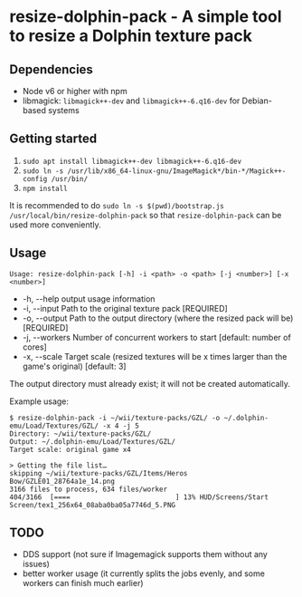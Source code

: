 # resize-dolphin-pack - A simple tool to resize a Dolphin texture pack

## Dependencies
- Node v6 or higher with npm
- libmagick: `libmagick++-dev` and `libmagick++-6.q16-dev` for Debian-based systems

## Getting started
1. `sudo apt install libmagick++-dev libmagick++-6.q16-dev`
2. `sudo ln -s /usr/lib/x86_64-linux-gnu/ImageMagick*/bin-*/Magick++-config /usr/bin/`
3. `npm install`

It is recommended to do `sudo ln -s $(pwd)/bootstrap.js /usr/local/bin/resize-dolphin-pack`
so that `resize-dolphin-pack` can be used more conveniently.

## Usage
`Usage: resize-dolphin-pack [-h] -i <path> -o <path> [-j <number>] [-x <number>]`

* -h, --help              output usage information
* -i, --input <path>      Path to the original texture pack [REQUIRED]
* -o, --output <path>     Path to the output directory (where the resized pack will be) [REQUIRED]
* -j, --workers <number>  Number of concurrent workers to start [default: number of cores]
* -x, --scale <number>    Target scale (resized textures will be x times larger than the game's original) [default: 3]

The output directory must already exist; it will not be created automatically.

Example usage:

```
$ resize-dolphin-pack -i ~/wii/texture-packs/GZL/ -o ~/.dolphin-emu/Load/Textures/GZL/ -x 4 -j 5
Directory: ~/wii/texture-packs/GZL/
Output: ~/.dolphin-emu/Load/Textures/GZL/
Target scale: original game x4

> Getting the file list…
skipping ~/wii/texture-packs/GZL/Items/Heros Bow/GZLE01_28764a1e_14.png
3166 files to process, 634 files/worker
404/3166  [====                          ] 13% HUD/Screens/Start Screen/tex1_256x64_08aba0ba05a7746d_5.PNG
```

## TODO
* DDS support (not sure if Imagemagick supports them without any issues)
* better worker usage (it currently splits the jobs evenly, and some workers can finish much earlier)
